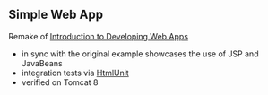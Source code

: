 ## Simple Web App
Remake of [Introduction to Developing Web Apps](https://netbeans.org/kb/docs/web/quickstart-webapps.html)

* in sync with the original example showcases the use of JSP and JavaBeans
* integration tests via [HtmlUnit](http://htmlunit.sourceforge.net)
* verified on Tomcat 8
